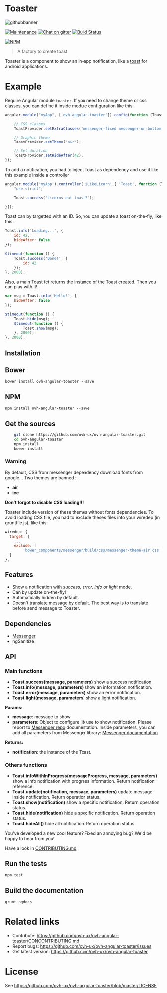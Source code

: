 # Toaster

![githubbanner](https://user-images.githubusercontent.com/3379410/27423240-3f944bc4-5731-11e7-87bb-3ff603aff8a7.png)

[![Maintenance](https://img.shields.io/maintenance/yes/2017.svg)]() [![Chat on gitter](https://img.shields.io/gitter/room/ovh/ux.svg)](https://gitter.im/ovh/ux) [![Build Status](https://travis-ci.org/ovh-ux/ovh-angular-toaster.svg)](https://travis-ci.org/ovh-ux/ovh-angular-toaster)

[![NPM](https://nodei.co/npm/ovh-angular-toaster.png?downloads=true&downloadRank=true&stars=true)](https://nodei.co/npm/ovh-angular-toaster/)

> A factory to create toast

Toaster is a component to show an in-app notification, like a [toast](http://developer.android.com/guide/topics/ui/notifiers/toasts.html) for android applications.

# Example

Require Angular module `toaster`.
If you need to change theme or css classes, you can define it inside module configuration like this:

 ```javascript
 angular.module("myApp", ['ovh-angular-toaster']).config(function (ToastProvider) {

	 // CSS classes
     ToastProvider.setExtraClasses('messenger-fixed messenger-on-bottom messenger-on-right');

     // Graphic theme
     ToastProvider.setTheme('air');

     // Set duration
     ToastProvider.setHideAfter(42);
 });
 ```

 To add a notification, you had to inject Toast as dependency and use it like this example inside a controller

 ```javascript
 angular.module('myApp').controller('iLikeLicorn',[ 'Toast', function (Toast) {
     "use strict";

     Toast.success("Licorns eat toast?");

 }]);
 ```
 Toast can by targetted with an ID. So, you can update a toast on-the-fly, like this:

 ```javascript
 Toast.info('Loading...', {
     id: 42,
     hideAfter: false
 });

 $timeout(function () {
     Toast.success('Done!', {
         id: 42
     });
 }, 2000);
 ```

 Also, a main Toast fct returns the instance of the Toast created. Then you can play with it!

 ```javascript
 var msg = Toast.info('Hello!', {
     hideAfter: false
 });

 $timeout(function () {
     Toast.hide(msg);
     $timeout(function () {
         Toast.show(msg);
     }, 2000);
 }, 2000);
 ```

## Installation

## Bower

    bower install ovh-angular-toaster --save

## NPM

    npm install ovh-angular-toaster --save

## Get the sources

```bash
    git clone https://github.com/ovh-ux/ovh-angular-toaster.git
    cd ovh-angular-toaster
    npm install
    bower install
```

### __Warning__
By default, CSS from messenger dependency download fonts from google...
Two themes are banned :
* __air__
* __ice__

__Don't forgot to disable CSS loading!!!__

Toaster include version of these themes without fonts dependencies.
To avoid loading CSS file, you had to exclude theses files into your wiredep (in gruntfile.js), like this:

```javascript
wiredep: {
  target: {
    ...
    exclude: [
        'bower_components/messenger/build/css/messenger-theme-air.css',              'bower_components/messenger/build/css/messenger-theme-ice.css']
  }
},
```

## Features

 * Show a notification with _success, error, info_ or _light_ mode.
 * Can by update on-the-fly!
 * Automatically hidden by default.
 * Doesn't translate message by default. The best way is to translate before send message to Toaster.

## Dependencies

 * [Messenger](https://github.com/HubSpot/messenger)
 * ngSanitize


## API

### Main functions

 * __Toast.success(message, parameters)__ show a success notification.
 * __Toast.info(message, parameters)__ show an information notification.
 * __Toast.error(message, parameters)__ show an error notification.
 * __Toast.light(message, parameters)__ show a light notification.

 __Params:__
  * __message__: message to show
  * __parameters__: Object to configure lib use to show notification. Please report to [Messenger repo](https://github.com/HubSpot/messenger) documentation. Inside parameters, you can add all parameters from Messenger library: [Messenger documentation](https://github.com/HubSpot/messenger/blob/master/docs/intro.md)

 __Returns:__
  * __notification__: the instance of the Toast.

### Others functions

 * __Toast.infoWithInProgress(messageProgress, message, parameters)__ show a info notification with progress information. Return notification reference.
 * __Toast.update(notification, message, parameters)__ update message inside notification. Return operation status.
 * __Toast.show(notification)__ show a specific notification. Return operation status.
 * __Toast.hide(notification)__ hide a specific notification. Return operation status.
 * __Toast.hideAll()__ hide all notification. Return operation status.



 You've developed a new cool feature? Fixed an annoying bug? We'd be happy
 to hear from you!

 Have a look in [CONTRIBUTING.md](https://github.com/ovh-ux/ovh-angular-toaster/blob/master/CONTRIBUTING.md)

 ## Run the tests

 ```
 npm test
 ```

 ## Build the documentation

 ```
 grunt ngdocs
 ```

 # Related links

  * Contribute: https://github.com/ovh-ux/ovh-angular-toaster/CONCONTRIBUTING.md
  * Report bugs: https://github.com/ovh-ux/ovh-angular-toaster/issues
  * Get latest version: https://github.com/ovh-ux/ovh-angular-toaster

 # License

 See https://github.com/ovh-ux/ovh-angular-toaster/blob/master/LICENSE
